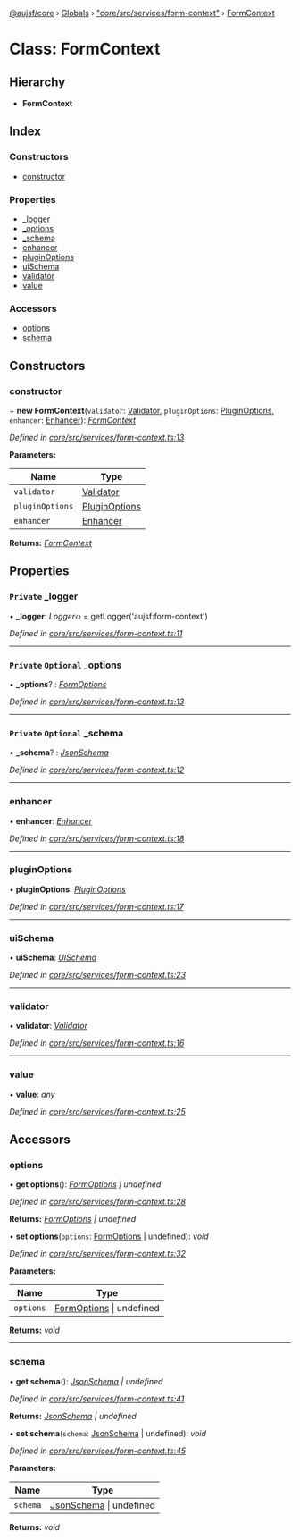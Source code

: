 [@aujsf/core](../README.md) › [Globals](../globals.md) › ["core/src/services/form-context"](../modules/_core_src_services_form_context_.md) › [FormContext](_core_src_services_form_context_.formcontext.md)

# Class: FormContext

## Hierarchy

* **FormContext**

## Index

### Constructors

* [constructor](_core_src_services_form_context_.formcontext.md#constructor)

### Properties

* [_logger](_core_src_services_form_context_.formcontext.md#private-_logger)
* [_options](_core_src_services_form_context_.formcontext.md#private-optional-_options)
* [_schema](_core_src_services_form_context_.formcontext.md#private-optional-_schema)
* [enhancer](_core_src_services_form_context_.formcontext.md#enhancer)
* [pluginOptions](_core_src_services_form_context_.formcontext.md#pluginoptions)
* [uiSchema](_core_src_services_form_context_.formcontext.md#uischema)
* [validator](_core_src_services_form_context_.formcontext.md#validator)
* [value](_core_src_services_form_context_.formcontext.md#value)

### Accessors

* [options](_core_src_services_form_context_.formcontext.md#options)
* [schema](_core_src_services_form_context_.formcontext.md#schema)

## Constructors

###  constructor

\+ **new FormContext**(`validator`: [Validator](_core_src_utils_validator_.validator.md), `pluginOptions`: [PluginOptions](_core_src_plugin_options_.pluginoptions.md), `enhancer`: [Enhancer](_core_src_services_enhancer_.enhancer.md)): *[FormContext](_core_src_services_form_context_.formcontext.md)*

*Defined in [core/src/services/form-context.ts:13](https://github.com/jbockle/au-jsonschema-form/blob/edb7bd4/packages/core/src/services/form-context.ts#L13)*

**Parameters:**

Name | Type |
------ | ------ |
`validator` | [Validator](_core_src_utils_validator_.validator.md) |
`pluginOptions` | [PluginOptions](_core_src_plugin_options_.pluginoptions.md) |
`enhancer` | [Enhancer](_core_src_services_enhancer_.enhancer.md) |

**Returns:** *[FormContext](_core_src_services_form_context_.formcontext.md)*

## Properties

### `Private` _logger

• **_logger**: *Logger‹›* = getLogger('aujsf:form-context')

*Defined in [core/src/services/form-context.ts:11](https://github.com/jbockle/au-jsonschema-form/blob/edb7bd4/packages/core/src/services/form-context.ts#L11)*

___

### `Private` `Optional` _options

• **_options**? : *[FormOptions](../modules/_core_src_models_form_options_.md#formoptions)*

*Defined in [core/src/services/form-context.ts:13](https://github.com/jbockle/au-jsonschema-form/blob/edb7bd4/packages/core/src/services/form-context.ts#L13)*

___

### `Private` `Optional` _schema

• **_schema**? : *[JsonSchema](../modules/_core_src_models_json_schema_.md#jsonschema)*

*Defined in [core/src/services/form-context.ts:12](https://github.com/jbockle/au-jsonschema-form/blob/edb7bd4/packages/core/src/services/form-context.ts#L12)*

___

###  enhancer

• **enhancer**: *[Enhancer](_core_src_services_enhancer_.enhancer.md)*

*Defined in [core/src/services/form-context.ts:18](https://github.com/jbockle/au-jsonschema-form/blob/edb7bd4/packages/core/src/services/form-context.ts#L18)*

___

###  pluginOptions

• **pluginOptions**: *[PluginOptions](_core_src_plugin_options_.pluginoptions.md)*

*Defined in [core/src/services/form-context.ts:17](https://github.com/jbockle/au-jsonschema-form/blob/edb7bd4/packages/core/src/services/form-context.ts#L17)*

___

###  uiSchema

• **uiSchema**: *[UISchema](../interfaces/_core_src_models_ui_schema_.uischema.md)*

*Defined in [core/src/services/form-context.ts:23](https://github.com/jbockle/au-jsonschema-form/blob/edb7bd4/packages/core/src/services/form-context.ts#L23)*

___

###  validator

• **validator**: *[Validator](_core_src_utils_validator_.validator.md)*

*Defined in [core/src/services/form-context.ts:16](https://github.com/jbockle/au-jsonschema-form/blob/edb7bd4/packages/core/src/services/form-context.ts#L16)*

___

###  value

• **value**: *any*

*Defined in [core/src/services/form-context.ts:25](https://github.com/jbockle/au-jsonschema-form/blob/edb7bd4/packages/core/src/services/form-context.ts#L25)*

## Accessors

###  options

• **get options**(): *[FormOptions](../modules/_core_src_models_form_options_.md#formoptions) | undefined*

*Defined in [core/src/services/form-context.ts:28](https://github.com/jbockle/au-jsonschema-form/blob/edb7bd4/packages/core/src/services/form-context.ts#L28)*

**Returns:** *[FormOptions](../modules/_core_src_models_form_options_.md#formoptions) | undefined*

• **set options**(`options`: [FormOptions](../modules/_core_src_models_form_options_.md#formoptions) | undefined): *void*

*Defined in [core/src/services/form-context.ts:32](https://github.com/jbockle/au-jsonschema-form/blob/edb7bd4/packages/core/src/services/form-context.ts#L32)*

**Parameters:**

Name | Type |
------ | ------ |
`options` | [FormOptions](../modules/_core_src_models_form_options_.md#formoptions) &#124; undefined |

**Returns:** *void*

___

###  schema

• **get schema**(): *[JsonSchema](../modules/_core_src_models_json_schema_.md#jsonschema) | undefined*

*Defined in [core/src/services/form-context.ts:41](https://github.com/jbockle/au-jsonschema-form/blob/edb7bd4/packages/core/src/services/form-context.ts#L41)*

**Returns:** *[JsonSchema](../modules/_core_src_models_json_schema_.md#jsonschema) | undefined*

• **set schema**(`schema`: [JsonSchema](../modules/_core_src_models_json_schema_.md#jsonschema) | undefined): *void*

*Defined in [core/src/services/form-context.ts:45](https://github.com/jbockle/au-jsonschema-form/blob/edb7bd4/packages/core/src/services/form-context.ts#L45)*

**Parameters:**

Name | Type |
------ | ------ |
`schema` | [JsonSchema](../modules/_core_src_models_json_schema_.md#jsonschema) &#124; undefined |

**Returns:** *void*
